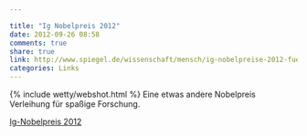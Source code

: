 ```yaml
---

title: "Ig Nobelpreis 2012"
date: 2012-09-26 08:58
comments: true
share: true
link: http://www.spiegel.de/wissenschaft/mensch/ig-nobelpreise-2012-fuer-speechjammer-und-pferdeschwaenze-a-857200.html
categories: Links
---
```

{% include wetty/webshot.html %} Eine etwas andere Nobelpreis Verleihung für spaßige Forschung.

[Ig-Nobelpreis 2012](http://www.spiegel.de/wissenschaft/mensch/ig-nobelpreise-2012-fuer-speechjammer-und-pferdeschwaenze-a-857200.html)
